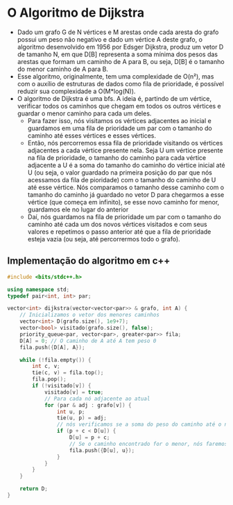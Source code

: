 # O Algoritmo de Dijkstra
- Dado um grafo G de N vértices e M arestas onde cada aresta do grafo possui um peso não negativo e dado um vértice A deste grafo, o algoritmo desenvolvido em 1956 por Edsger Dijkstra, produz um vetor D de tamanho N, em que D[B] representa a soma mínima dos pesos das arestas que formam um caminho de A para B, ou seja, D[B] é o tamanho do menor caminho de A para B.
- Esse algoritmo, originalmente, tem uma complexidade de O(n²), mas com o auxílio de estruturas de dados como fila de prioridade, é possível reduzir sua complexidade a O(M*log(N)).
- O algoritmo de Dijkstra é uma bfs. A ideia é, partindo de um vértice, verificar todos os caminhos que chegam em todos os outros vértices e guardar o menor caminho para cada um deles.
    - Para fazer isso, nós visitamos os vértices adjacentes ao inicial e guardamos em uma fila de prioridade um par com o tamanho do caminho até esses vértices e esses vértices.
    - Então, nós percorremos essa fila de prioridade visitando os vértices adjacentes a cada vértice presente nela. Seja U um vértice presente na fila de prioridade, o tamanho do caminho para cada vértice adjacente a U é a soma do tamanho do caminho do vértice inicial até U (ou seja, o valor guardado na primeira posição do par que nós acessamos da fila de pioridade) com o tamanho do caminho de U até esse vértice. Nós comparamos o tamanho desse caminho com o tamanho do caminho já guardado no vetor D para chegarmos a esse vértice (que começa em infinito), se esse novo caminho for menor, guardamos ele no lugar do anterior
    - Daí, nós guardamos na fila de prioridade um par com o tamanho do caminho até cada um dos novos vértices visitados e com seus valores e repetimos o passo anterior até que a fila de prioridade esteja vazia (ou seja, até percorrermos todo o grafo).
## Implementação do algoritmo em c++
```cpp
#include <bits/stdc++.h>

using namespace std;
typedef pair<int, int> par;

vector<int> dijkstra(vector<vector<par>> & grafo, int A) {
    // Inicializamos o vetor dos menores caminhos
    vector<int> D(grafo.size(), 1e9+7);
    vector<bool> visitado(grafo.size(), false);
    priority_queue<par, vector<par>, greater<par>> fila;
    D[A] = 0; // O caminho de A até A tem peso 0
    fila.push({D[A], A});

    while (!fila.empty()) {
        int c, v;
        tie(c, v) = fila.top();
        fila.pop();
        if (!visitado[v]) {
            visitado[v] = true;
            // Para cada nó adjacente ao atual
            for (par & adj : grafo[v]) {
                int u, p;
                tie(u, p) = adj;
                // nós verificamos se a soma do peso do caminho até o nó atual (c) com o peso do caminho do nó atual até o adjacente (p) é menor do que o menor caminho já encontrado até esse nó adjacente, se for, guardamos ele
                if (p + c < D[u]) {
                    D[u] = p + c;
                    // Se o caminho encontrado for o menor, nós faremos tudo o que foi feito aqui para esse nó
                    fila.push({D[u], u});
                }
            }
        }
    }

    return D;
}
```